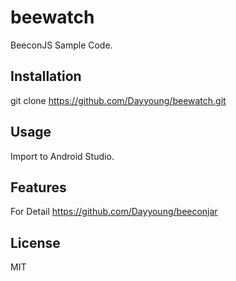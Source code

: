 beewatch
=========
BeeconJS Sample Code.

## Installation

git clone https://github.com/Dayyoung/beewatch.git

## Usage
		
Import to Android Studio.
		
## Features

For Detail 
https://github.com/Dayyoung/beeconjar

## License

MIT
 
 
